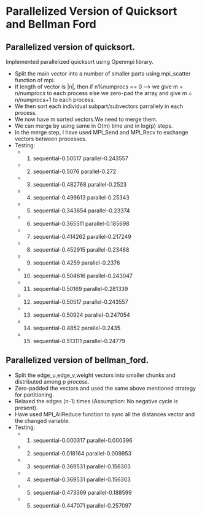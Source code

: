 # Parallelized Version of Quicksort and Bellman Ford

## Parallelized version of quicksort.
Implemented parallelized quicksort using Openmpi library.

- Split the main vector into a number of smaller parts using mpi_scatter function of mpi.
- If length of vector is |n|, then if n%numprocs == 0 --> we give m = n/numprocs to each process else we zero-pad the array and give m = n/numprocs+1 to each process.
- We then sort each individual subpart/subvectors parrallely in each process.
- We now have m sorted vectors.We need to merge them.
- We can merge by using same in O(m) time and in log(p) steps.
- In the merge step, I have used MPI_Send and MPI_Recv to exchange vectors between processes.
- Testing:
	- 1.  sequential-0.50517   parallel-0.243557
	- 2.  sequential-0.5076    parallel-0.272
	- 3.  sequential-0.482768  parallel-0.2523
	- 4.  sequential-0.499613  parallel-0.25343
	- 5.  sequential-0.343654  parallel-0.23374
	- 6.  sequential-0.365511  parallel-0.185698
	- 7.  sequential-0.414262  parallel-0.217249
	- 8.  sequential-0.452915  parallel-0.23488
	- 9.  sequential-0.4259    parallel-0.2376
	- 10. sequential-0.504616  parallel-0.243047
	- 11. sequential-0.50169   parallel-0.281339
	- 12. sequential-0.50517   parallel-0.243557
	- 13. sequential-0.50924   parallel-0.247054
	- 14. sequential-0.4852    parallel-0.2435
	- 15. sequential-0.513111  parallel-0.24779

## Parallelized version of bellman_ford.
 
- Split the edge_u,edge_v,weight vectors into smaller chunks and distributed among p process.
- Zero-padded the vectors and used the same above mentioned strategy for partitioning.
- Relaxed the edges (n-1) times (Assumption: No negative cycle is present).
- Have used MPI_AllReduce function to sync all the distances vector and the changed variable.
- Testing:
	- 1. sequential-0.000317 parallel-0.000396
	- 2. sequential-0.018164 parallel-0.009953
	- 3. sequential-0.369531 parallel-0.156303
	- 4. sequential-0.369531 parallel-0.156303
	- 5. sequential-0.473369 parallel-0.188599
	- 5. sequential-0.447071 parallel-0.257097

 